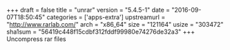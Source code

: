 +++
draft = false
title = "unrar"
version = "5.4.5-1"
date = "2016-09-07T18:50:45"
categories = ['apps-extra']
upstreamurl = "http://www.rarlab.com/"
arch = "x86_64"
size = "121164"
usize = "303472"
sha1sum = "56419c448f15cdbf312fddf99980e74276de32a3"
+++
Uncompress rar files
